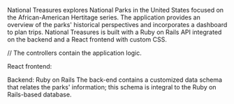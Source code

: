 National Treasures explores National Parks in the United States focused on the African-American Hertitage series. The application provides an overview of the parks' historical perspectives and incorporates a dashboard to plan trips. National Treasures is built with a Ruby on Rails API integrated on the backend and a React frontend with custom CSS.

// The controllers contain the application logic.

React frontend:

Backend: Ruby on Rails
The back-end contains a customized data schema that relates the parks' information; this schema is integral to the Ruby on Rails-based database.